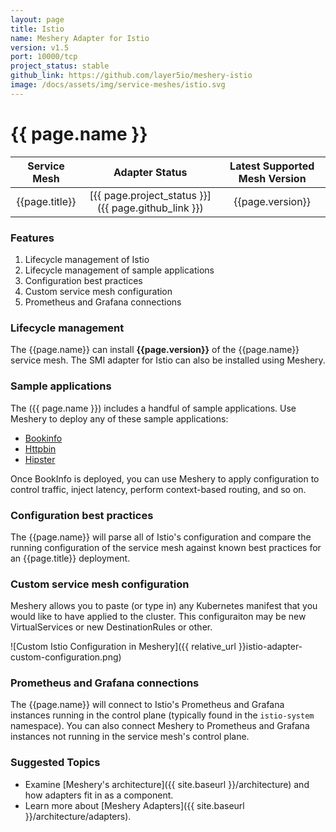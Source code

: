 ```yaml
---
layout: page
title: Istio
name: Meshery Adapter for Istio
version: v1.5
port: 10000/tcp
project_status: stable
github_link: https://github.com/layer5io/meshery-istio
image: /docs/assets/img/service-meshes/istio.svg
---
```

# {{ page.name }}

| Service Mesh   | Adapter Status | Latest Supported Mesh Version |
| :------------: | :------------:   | :------------:              |
| {{page.title}} | [{{ page.project_status }}]({{ page.github_link }}) | {{page.version}}  |

### Features
1. Lifecycle management of Istio
1. Lifecycle management of sample applications
1. Configuration best practices
1. Custom service mesh configuration
1. Prometheus and Grafana connections

### Lifecycle management

The {{page.name}} can install **{{page.version}}** of the {{page.name}} service mesh. The SMI adapter for Istio can also be installed using Meshery.

### Sample applications

The ({{ page.name }}) includes a handful of sample applications. Use Meshery to deploy any of these sample applications:

- [Bookinfo](https://github.com/istio/istio/tree/master/samples/bookinfo)
- [Httpbin](https://httpbin.org/)
- [Hipster](https://github.com/GoogleCloudPlatform/microservices-demo)

Once BookInfo is deployed, you can use Meshery to apply configuration to control traffic, inject latency, perform context-based routing, and so on.

### Configuration best practices
The {{page.name}} will parse all of Istio's configuration and compare the running configuration of the service mesh against known best practices for an {{page.title}} deployment.

### Custom service mesh configuration

Meshery allows you to paste (or type in) any Kubernetes manifest that you would like to have applied to the cluster. This configuraiton may be new VirtualServices or new DestinationRules or other.

 ![Custom Istio Configuration in Meshery]({{ relative_url }}istio-adapter-custom-configuration.png)

### Prometheus and Grafana connections

The {{page.name}} will connect to Istio's Prometheus and Grafana instances running in the control plane (typically found in the `istio-system` namespace). You can also connect Meshery to Prometheus and Grafana instances not running in the service mesh's control plane.

### Suggested Topics

- Examine [Meshery's architecture]({{ site.baseurl }}/architecture) and how adapters fit in as a component.
- Learn more about [Meshery Adapters]({{ site.baseurl }}/architecture/adapters).
